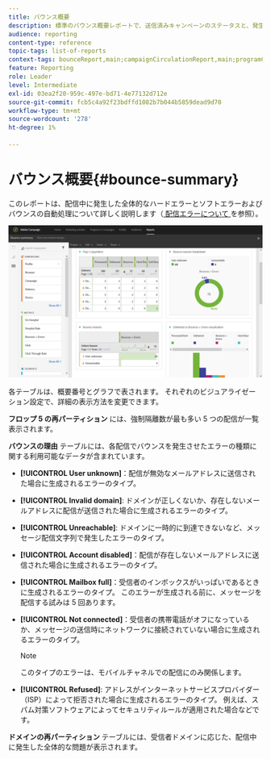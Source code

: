 ```yaml
---
title: バウンス概要
description: 標準のバウンス概要レポートで、送信済みキャンペーンのステータスと、発生した可能性のあるエラーについて説明します。
audience: reporting
content-type: reference
topic-tags: list-of-reports
context-tags: bounceReport,main;campaignCirculationReport,main;programCirculationReport,main
feature: Reporting
role: Leader
level: Intermediate
exl-id: 03ea2f20-959c-497e-bd71-4e77132d712e
source-git-commit: fcb5c4a92f23bdffd1082b7b044b5859dead9d70
workflow-type: tm+mt
source-wordcount: '278'
ht-degree: 1%

---
```


# バウンス概要{#bounce-summary}

このレポートは、配信中に発生した全体的なハードエラーとソフトエラーおよびバウンスの自動処理について詳しく説明します（[ 配信エラーについて ](../../sending/using/understanding-delivery-failures.md) を参照）。

![](assets/campaign_reports_bounces.png)

各テーブルは、概要番号とグラフで表されます。 それぞれのビジュアライゼーション設定で、詳細の表示方法を変更できます。

**フロップ 5 の再パーティション** には、強制隔離数が最も多い 5 つの配信が一覧表示されます。

**バウンスの理由** テーブルには、各配信でバウンスを発生させたエラーの種類に関する利用可能なデータが含まれています。

* **[!UICONTROL User unknown]**：配信が無効なメールアドレスに送信された場合に生成されるエラーのタイプ。
* **[!UICONTROL Invalid domain]**: ドメインが正しくないか、存在しないメールアドレスに配信が送信された場合に生成されるエラーのタイプ。
* **[!UICONTROL Unreachable]**: ドメインに一時的に到達できないなど、メッセージ配信文字列で発生したエラーのタイプ。
* **[!UICONTROL Account disabled]**：配信が存在しないメールアドレスに送信された場合に生成されるエラーのタイプ。
* **[!UICONTROL Mailbox full]**：受信者のインボックスがいっぱいであるときに生成されるエラーのタイプ。 このエラーが生成される前に、メッセージを配信する試みは 5 回あります。
* **[!UICONTROL Not connected]**：受信者の携帯電話がオフになっているか、メッセージの送信時にネットワークに接続されていない場合に生成されるエラーのタイプ。

  >[!NOTE]
  >
  >このタイプのエラーは、モバイルチャネルでの配信にのみ関係します。

* **[!UICONTROL Refused]**: アドレスがインターネットサービスプロバイダー（ISP）によって拒否された場合に生成されるエラーのタイプ。 例えば、スパム対策ソフトウェアによってセキュリティルールが適用された場合などです。

**ドメインの再パーティション** テーブルには、受信者ドメインに応じた、配信中に発生した全体的な問題が表示されます。

